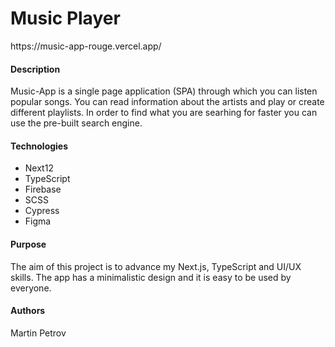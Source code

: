 <h1>Music Player</h1>
https://music-app-rouge.vercel.app/

<h4>Description</h4>
Music-App is a single page application (SPA) through which you can listen popular songs. You can read information about the artists and play or create different playlists.
In order to find what you are searhing for faster you can use the pre-built search engine.

<h4>Technologies</h4>
<ul>
  <li>Next12</li>
  <li>TypeScript</li>
  <li>Firebase</li>
  <li>SCSS</li>
  <li>Cypress</li>
  <li>Figma</li>
</ul>

<h4>Purpose</h4>
The aim of this project is to advance my Next.js, TypeScript and UI/UX skills.
The app has a minimalistic design and it is easy to be used by everyone.

<h4>Authors</h4>
Martin Petrov
